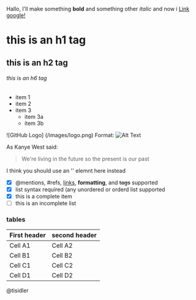 Hallo, I'll make something **bold** and something other *italic*
and now i [Link google!](http://google.ch)

# this is an h1 tag
## this is an h2 tag
###### this is an h6 tag

* item 1
* item 2
* item 3
  * item 3a
  * item 3b


![GitHub Logo] (/images/logo.png)
Format: ![Alt Text](url)
  
As Kanye West said:
> We're living in the future so
> the present is our past

I think you should use an
'<addr>' elemnt here instead
  
  - [x] @mentions, #refs, [links](), **formatting**, and <del>tags</del> supported
  - [x] list syntax required (any unordered or orderd list supported
  - [x] this is a complete item
  - [ ] this is an incomplete list
  
  ### tables
  First header | second header
  -------------|---------------
  Cell A1 | Cell A2
  Cell B1 | Cell B2
  Cell C1 | Cell C2
  Cell D1 | Cell D2
  
  @tisidler
